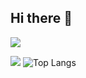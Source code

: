## Hi there 👋



![](http://github-profile-summary-cards.vercel.app/api/cards/profile-details?username=BlaBlaBlazzz&theme=blueberry)

![](http://github-profile-summary-cards.vercel.app/api/cards/stats?username=BlaBlaBlazzz&theme=blueberry)
![Top Langs](https://github-readme-stats.vercel.app/api/top-langs/?username=BlaBlaBlazzz&layout=compact&theme=blueberry)

<!--
**BlaBlaBlazzz/BlaBlaBlazzz** is a ✨ _special_ ✨ repository because its `README.md` (this file) appears on your GitHub profile.

Here are some ideas to get you started:

- 🔭 I’m currently working on ...
- 🌱 I’m currently learning ...
- 👯 I’m looking to collaborate on ...
- 🤔 I’m looking for help with ...
- 💬 Ask me about ...
- 📫 How to reach me: ...
- 😄 Pronouns: ...
- ⚡ Fun fact: ...
-->
